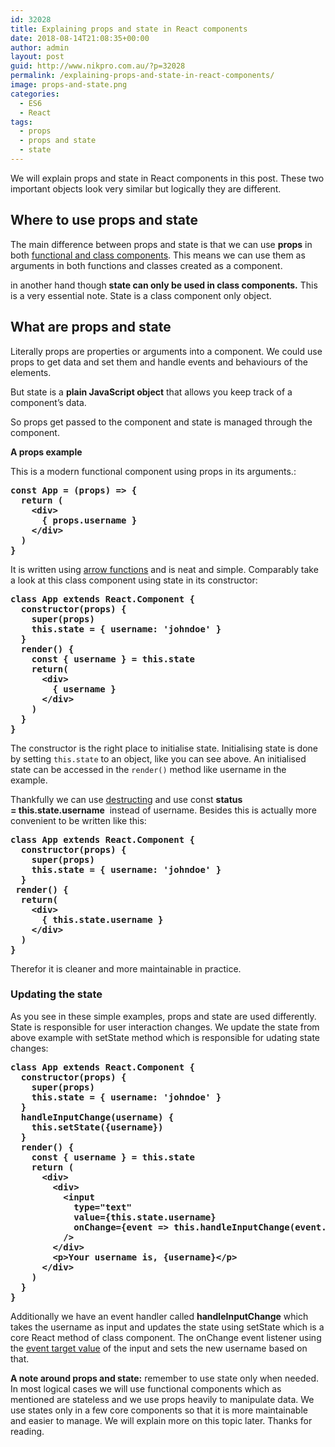 ```yaml
---
id: 32028
title: Explaining props and state in React components
date: 2018-08-14T21:08:35+00:00
author: admin
layout: post
guid: http://www.nikpro.com.au/?p=32028
permalink: /explaining-props-and-state-in-react-components/
image: props-and-state.png
categories:
  - ES6
  - React
tags:
  - props
  - props and state
  - state
---
```

We will explain props and state in React components in this post. These two important objects look very similar but logically they are different.

## Where to use props and state

The main difference between props and state is that we can use **props** in both [functional and class components](http://www.nikpro.com.au/more-on-react-components-with-examples/). This means we can use them as arguments in both functions and classes created as a component. 

in another hand though **state can only be used in class components.** This is a very essential note. State is a class component only object. 

## What are props and state

Literally props are properties or arguments into a component. We could use props to get data and set them and handle events and behaviours of the elements.

But state is a **plain JavaScript object** that allows you keep track of a component’s data. 

So props get passed to the component and state is managed through the component.

**A props example**

This is a modern functional component using props in its arguments.:

<pre class="wp-block-preformatted"><strong>const App = (props) => {
  return (
    &lt;div>
      { props.username }
    &lt;/div>
  )
}</strong></pre>

It is written using [arrow functions](http://www.nikpro.com.au/some-arrow-function-benefits-with-examples-explained/) and is neat and simple. Comparably take a look at this class component using state in its constructor: 

<pre class="wp-block-preformatted"><strong>class App extends React.Component {
  constructor(props) {
    super(props)
    this.state = { username: 'johndoe' }
  }
  render() {
    const { username } = this.state
    return(
      &lt;div>
        { username }
      &lt;/div>
    )
  }
}</strong></pre>

The constructor is the right place to initialise state. Initialising state is done by setting `this.state` to an object, like you can see above. An initialised state can be accessed in the `render()` method like username in the example. 

Thankfully we can use [destructing](http://www.nikpro.com.au/what-is-spread-syntax-in-es6-and-how-to-use-it/) and use const **status = this.state.username**  instead of username. Besides this is actually more convenient to be written like this:

<pre class="wp-block-preformatted"><strong>class App extends React.Component {
  constructor(props) {
    super(props)
    this.state = { username: 'johndoe' }
  }
 render() {
  return(
    &lt;div>
      { this.state.username }
    &lt;/div>
  )
}</strong></pre>

Therefor it is cleaner and more maintainable in practice. 

### Updating the state

As you see in these simple examples, props and state are used differently. State is responsible for user interaction changes. We update the state from above example with setState method which is responsible for udating state changes: 

<pre class="wp-block-preformatted"><strong>class App extends React.Component {
  constructor(props) {
    super(props)
    this.state = { username: 'johndoe' }
  }
  handleInputChange(username) {
    this.setState({username})
  }
  render() {
    const { username } = this.state
    return (
      &lt;div>
        &lt;div>
          &lt;input 
            type="text"
            value={this.state.username}
            onChange={event => this.handleInputChange(event.target.value)}
          />
        &lt;/div>
        &lt;p>Your username is, {username}&lt;/p>
      &lt;/div>
    )
  }
}</strong></pre>

Additionally we have an event handler called **handleInputChange** which takes the username as input and updates the state using setState which is a core React method of class component. The onChange event listener using the [event target value](http://www.nikpro.com.au/what-is-e-target-and-e-currenttarget-and-how-to-use-them/) of the input and sets the new username based on that.

**A note around props and state:** remember to use state only when needed. In most logical cases we will use functional components which as mentioned are stateless and we use props heavily to manipulate data. We use states only in a few core components so that it is more maintainable and easier to manage. We will explain more on this topic later. Thanks for reading.